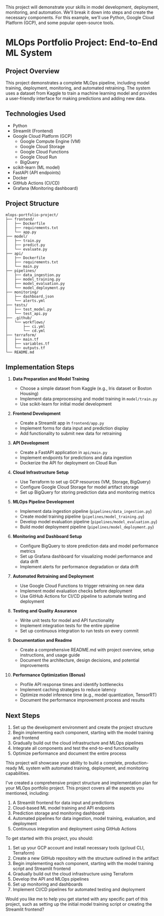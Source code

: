 

This project will demonstrate your skills in model development, deployment, monitoring, and automation. We'll break it down into steps and create the necessary components. For this example, we'll use Python, Google Cloud Platform (GCP), and some popular open-source tools.





# MLOps Portfolio Project: End-to-End ML System

## Project Overview

This project demonstrates a complete MLOps pipeline, including model training, deployment, monitoring, and automated retraining. The system uses a dataset from Kaggle to train a machine learning model and provides a user-friendly interface for making predictions and adding new data.

## Technologies Used

- Python
- Streamlit (Frontend)
- Google Cloud Platform (GCP)
  - Google Compute Engine (VM)
  - Google Cloud Storage
  - Google Cloud Functions
  - Google Cloud Run
  - BigQuery
- scikit-learn (ML model)
- FastAPI (API endpoints)
- Docker
- GitHub Actions (CI/CD)
- Grafana (Monitoring dashboard)

## Project Structure

```
mlops-portfolio-project/
├── frontend/
│   ├── Dockerfile
│   ├── requirements.txt
│   └── app.py
├── model/
│   ├── train.py
│   ├── predict.py
│   └── evaluate.py
├── api/
│   ├── Dockerfile
│   ├── requirements.txt
│   └── main.py
├── pipelines/
│   ├── data_ingestion.py
│   ├── model_training.py
│   ├── model_evaluation.py
│   └── model_deployment.py
├── monitoring/
│   ├── dashboard.json
│   └── alerts.yml
├── tests/
│   ├── test_model.py
│   └── test_api.py
├── .github/
│   └── workflows/
│       ├── ci.yml
│       └── cd.yml
├── terraform/
│   ├── main.tf
│   ├── variables.tf
│   └── outputs.tf
└── README.md
```

## Implementation Steps

1. **Data Preparation and Model Training**
   - Choose a simple dataset from Kaggle (e.g., Iris dataset or Boston Housing)
   - Implement data preprocessing and model training in `model/train.py`
   - Use scikit-learn for initial model development

2. **Frontend Development**
   - Create a Streamlit app in `frontend/app.py`
   - Implement forms for data input and prediction display
   - Add functionality to submit new data for retraining

3. **API Development**
   - Create a FastAPI application in `api/main.py`
   - Implement endpoints for predictions and data ingestion
   - Dockerize the API for deployment on Cloud Run

4. **Cloud Infrastructure Setup**
   - Use Terraform to set up GCP resources (VM, Storage, BigQuery)
   - Configure Google Cloud Storage for model artifact storage
   - Set up BigQuery for storing prediction data and monitoring metrics

5. **MLOps Pipeline Development**
   - Implement data ingestion pipeline (`pipelines/data_ingestion.py`)
   - Create model training pipeline (`pipelines/model_training.py`)
   - Develop model evaluation pipeline (`pipelines/model_evaluation.py`)
   - Build model deployment pipeline (`pipelines/model_deployment.py`)

6. **Monitoring and Dashboard Setup**
   - Configure BigQuery to store prediction data and model performance metrics
   - Set up Grafana dashboard for visualizing model performance and data drift
   - Implement alerts for performance degradation or data drift

7. **Automated Retraining and Deployment**
   - Use Google Cloud Functions to trigger retraining on new data
   - Implement model evaluation checks before deployment
   - Use GitHub Actions for CI/CD pipeline to automate testing and deployment

8. **Testing and Quality Assurance**
   - Write unit tests for model and API functionality
   - Implement integration tests for the entire pipeline
   - Set up continuous integration to run tests on every commit

9. **Documentation and Readme**
   - Create a comprehensive README.md with project overview, setup instructions, and usage guide
   - Document the architecture, design decisions, and potential improvements

10. **Performance Optimization (Bonus)**
    - Profile API response times and identify bottlenecks
    - Implement caching strategies to reduce latency
    - Optimize model inference time (e.g., model quantization, TensorRT)
    - Document the performance improvement process and results

## Next Steps

1. Set up the development environment and create the project structure
2. Begin implementing each component, starting with the model training and frontend
3. Gradually build out the cloud infrastructure and MLOps pipelines
4. Integrate all components and test the end-to-end functionality
5. Optimize performance and document the entire process

This project will showcase your ability to build a complete, production-ready ML system with automated training, deployment, and monitoring capabilities.


I've created a comprehensive project structure and implementation plan for your MLOps portfolio project. This project covers all the aspects you mentioned, including:

1. A Streamlit frontend for data input and predictions
2. Cloud-based ML model training and API endpoints
3. Prediction storage and monitoring dashboard
4. Automated pipelines for data ingestion, model training, evaluation, and deployment
5. Continuous integration and deployment using GitHub Actions

To get started with this project, you should:

1. Set up your GCP account and install necessary tools (gcloud CLI, Terraform)
2. Create a new GitHub repository with the structure outlined in the artifact
3. Begin implementing each component, starting with the model training script and Streamlit frontend
4. Gradually build out the cloud infrastructure using Terraform
5. Develop the API and MLOps pipelines
6. Set up monitoring and dashboards
7. Implement CI/CD pipelines for automated testing and deployment

Would you like me to help you get started with any specific part of this project, such as setting up the initial model training script or creating the Streamlit frontend?